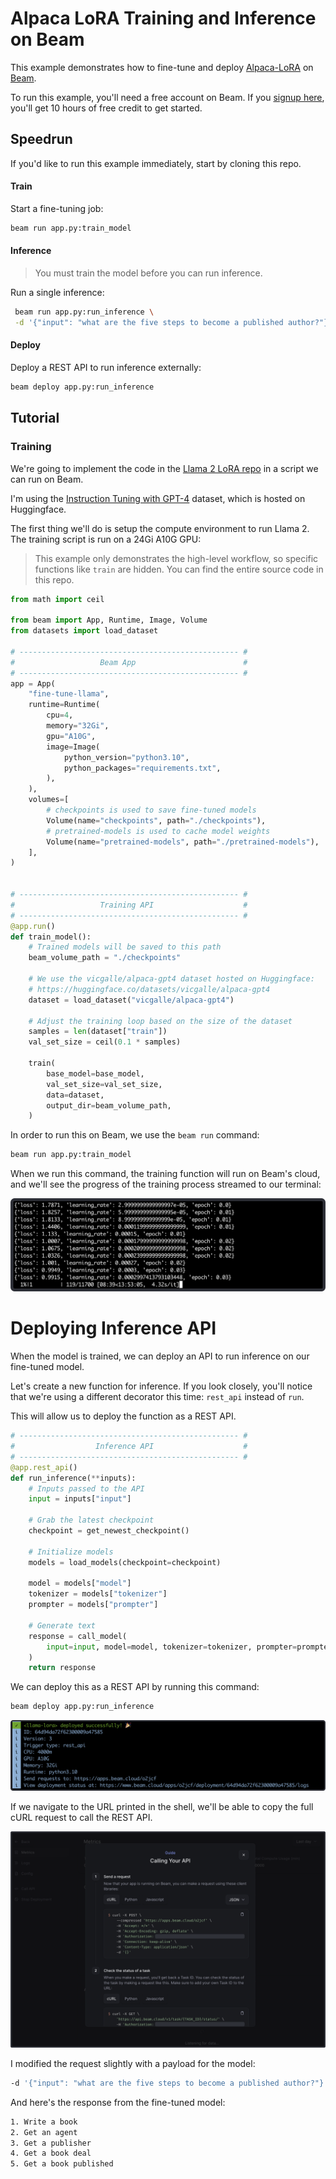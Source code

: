 # Alpaca LoRA Training and Inference on Beam

This example demonstrates how to fine-tune and deploy [Alpaca-LoRA](https://github.com/tloen/alpaca-lora) on [Beam](https://beam.cloud).

To run this example, you'll need a free account on Beam. If you [signup here](htt[s://beam.cloud]), you'll get 10 hours of free credit to get started.

## Speedrun

If you'd like to run this example immediately, start by cloning this repo.

#### Train

Start a fine-tuning job:

```sh
beam run app.py:train_model
```

#### Inference

> You must train the model before you can run inference. 

Run a single inference:

```sh
 beam run app.py:run_inference \
 -d '{"input": "what are the five steps to become a published author?"}'
```

#### Deploy

Deploy a REST API to run inference externally:

```sh
beam deploy app.py:run_inference
```

## Tutorial

### Training

We're going to implement the code in the [Llama 2 LoRA repo](https://github.com/tloen/alpaca-lora) in a script we can run on Beam.

I'm using the [Instruction Tuning with GPT-4](https://github.com/Instruction-Tuning-with-GPT-4/GPT-4-LLM) dataset, which is hosted on Huggingface.

The first thing we'll do is setup the compute environment to run Llama 2. The training script is run on a 24Gi A10G GPU:

> This example only demonstrates the high-level workflow, so specific functions like `train` are hidden. You can find the entire source code in this repo.  

```python
from math import ceil

from beam import App, Runtime, Image, Volume
from datasets import load_dataset

# ------------------------------------------------- #
#                   Beam App                        #
# ------------------------------------------------- #
app = App(
    "fine-tune-llama",
    runtime=Runtime(
        cpu=4,
        memory="32Gi",
        gpu="A10G",
        image=Image(
            python_version="python3.10",
            python_packages="requirements.txt",
        ),
    ),
    volumes=[
        # checkpoints is used to save fine-tuned models
        Volume(name="checkpoints", path="./checkpoints"),
        # pretrained-models is used to cache model weights
        Volume(name="pretrained-models", path="./pretrained-models"),
    ],
)


# ------------------------------------------------- #
#                   Training API                    #
# ------------------------------------------------- #
@app.run()
def train_model():
    # Trained models will be saved to this path
    beam_volume_path = "./checkpoints"

    # We use the vicgalle/alpaca-gpt4 dataset hosted on Huggingface:
    # https://huggingface.co/datasets/vicgalle/alpaca-gpt4
    dataset = load_dataset("vicgalle/alpaca-gpt4")

    # Adjust the training loop based on the size of the dataset
    samples = len(dataset["train"])
    val_set_size = ceil(0.1 * samples)

    train(
        base_model=base_model,
        val_set_size=val_set_size,
        data=dataset,
        output_dir=beam_volume_path,
    )
```

In order to run this on Beam, we use the `beam run` command:

```sh
beam run app.py:train_model
```

When we run this command, the training function will run on Beam's cloud, and we'll see the progress of the training process streamed to our terminal:

![](./img/training-logs.png)

# Deploying Inference API

When the model is trained, we can deploy an API to run inference on our fine-tuned model.

Let's create a new function for inference. If you look closely, you'll notice that we're using a different decorator this time: `rest_api` instead of `run`.

This will allow us to deploy the function as a REST API.

```python
# ------------------------------------------------- #
#                  Inference API                    #
# ------------------------------------------------- #
@app.rest_api()
def run_inference(**inputs):
    # Inputs passed to the API
    input = inputs["input"]

    # Grab the latest checkpoint
    checkpoint = get_newest_checkpoint()

    # Initialize models
    models = load_models(checkpoint=checkpoint)

    model = models["model"]
    tokenizer = models["tokenizer"]
    prompter = models["prompter"]

    # Generate text
    response = call_model(
        input=input, model=model, tokenizer=tokenizer, prompter=prompter
    )
    return response
```

We can deploy this as a REST API by running this command:

```sh
beam deploy app.py:run_inference
```

![](./img/deployment-logs.png)

If we navigate to the URL printed in the shell, we'll be able to copy the full cURL request to call the REST API.

![](./img/beam-api.png)

I modified the request slightly with a payload for the model:

```sh
-d '{"input": "what are the five steps to become a published author?"}'
```

And here's the response from the fine-tuned model:

```sh
1. Write a book
2. Get an agent
3. Get a publisher
4. Get a book deal
5. Get a book published
```
